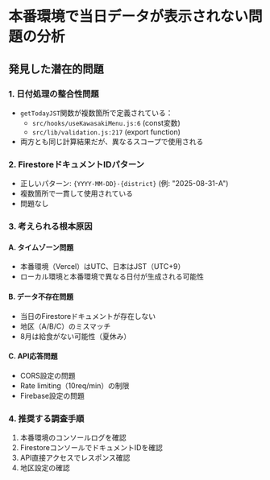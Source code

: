 # 本番環境で当日データが表示されない問題の分析

## 発見した潜在的問題

### 1. **日付処理の整合性問題**
- `getTodayJST`関数が複数箇所で定義されている：
  - `src/hooks/useKawasakiMenu.js:6` (const変数)
  - `src/lib/validation.js:217` (export function)
- 両方とも同じ計算結果だが、異なるスコープで使用される

### 2. **FirestoreドキュメントIDパターン**
- 正しいパターン: `{YYYY-MM-DD}-{district}` (例: "2025-08-31-A")
- 複数箇所で一貫して使用されている
- 問題なし

### 3. **考えられる根本原因**

#### A. **タイムゾーン問題**
- 本番環境（Vercel）はUTC、日本はJST（UTC+9）
- ローカル環境と本番環境で異なる日付が生成される可能性

#### B. **データ不存在問題**  
- 当日のFirestoreドキュメントが存在しない
- 地区（A/B/C）のミスマッチ
- 8月は給食がない可能性（夏休み）

#### C. **API応答問題**
- CORS設定の問題
- Rate limiting（10req/min）の制限
- Firebase設定の問題

### 4. **推奨する調査手順**
1. 本番環境のコンソールログを確認
2. FirestoreコンソールでドキュメントIDを確認  
3. API直接アクセスでレスポンス確認
4. 地区設定の確認